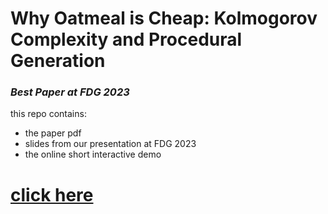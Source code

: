 # Why Oatmeal is Cheap: Kolmogorov Complexity and Procedural Generation
### *Best Paper at FDG 2023*


this repo contains:
- the paper pdf
- slides from our presentation at FDG 2023
- the online short interactive demo

# [click here](https://pyrofoux.github.io/why-oatmeal-is-cheap/)
